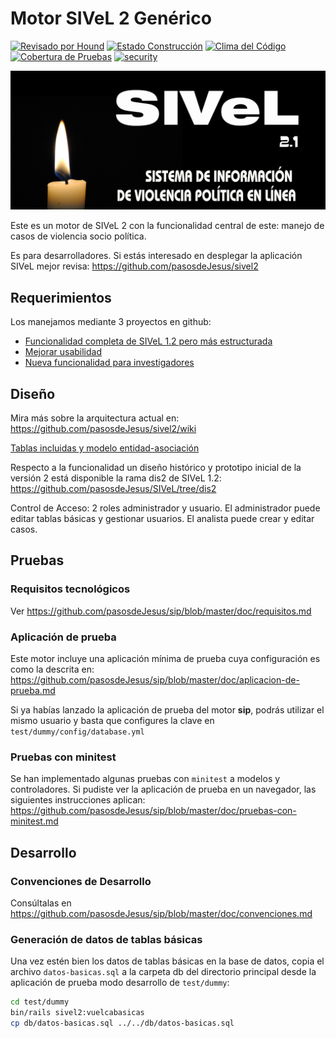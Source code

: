 # Motor SIVeL 2 Genérico

[![Revisado por Hound](https://img.shields.io/badge/Reviewed_by-Hound-8E64B0.svg)](https://houndci.com) [![Estado Construcción](https://api.travis-ci.org/pasosdeJesus/sivel2_gen.svg?branch=master)](https://travis-ci.org/pasosdeJesus/sivel2_gen) [![Clima del Código](https://codeclimate.com/github/pasosdeJesus/sivel2_gen/badges/gpa.svg)](https://codeclimate.com/github/pasosdeJesus/sivel2_gen) [![Cobertura de Pruebas](https://codeclimate.com/github/pasosdeJesus/sivel2_gen/badges/coverage.svg)](https://codeclimate.com/github/pasosdeJesus/sivel2_gen) [![security](https://hakiri.io/github/pasosdeJesus/sivel2_gen/master.svg)](https://hakiri.io/github/pasosdeJesus/sivel2_gen/master)

![Logo de sivel2_gen](https://raw.githubusercontent.com/pasosdeJesus/sivel2_gen/master/test/dummy/app/assets/images/logo.jpg)

Este es un motor de SIVeL 2 con la funcionalidad central de este: manejo de casos de violencia socio política.

Es para desarrolladores. Si estás interesado en desplegar la aplicación SIVeL mejor revisa:
<https://github.com/pasosdeJesus/sivel2>

## Requerimientos
Los manejamos mediante 3 proyectos en github:
- [Funcionalidad completa de SIVeL 1.2 pero más estructurada](https://github.com/pasosdeJesus/sivel2_gen/projects/1)
- [Mejorar usabilidad](https://github.com/pasosdeJesus/sivel2_gen/projects/2)
- [Nueva funcionalidad para investigadores](https://github.com/pasosdeJesus/sivel2_gen/projects/3)

## Diseño

Mira más sobre la arquitectura actual en:
<https://github.com/pasosdeJesus/sivel2/wiki>

[Tablas incluidas y modelo entidad-asociación](https://github.com/pasosdeJesus/sivel2_gen/blob/master/doc/modelo-entidad-asociacion.md)

Respecto a la funcionalidad un diseño histórico y prototipo inicial de la
versión 2 está disponible la rama dis2 de SIVeL 1.2:
<https://github.com/pasosdeJesus/SIVeL/tree/dis2>

Control de Acceso: 2 roles administrador y usuario.  El administrador puede
editar tablas básicas y gestionar usuarios. El analista puede crear
y editar casos.

## Pruebas

### Requisitos tecnológicos

Ver <https://github.com/pasosdeJesus/sip/blob/master/doc/requisitos.md>

### Aplicación de prueba

Este motor incluye una aplicación mínima de prueba cuya configuración
es como la descrita en:
<https://github.com/pasosdeJesus/sip/blob/master/doc/aplicacion-de-prueba.md>

Si ya habías lanzado la aplicación de prueba del motor **sip**, podrás utilizar
el mismo usuario y basta que configures la clave
en ```test/dummy/config/database.yml```

### Pruebas con minitest

Se han implementado algunas pruebas con `minitest` a modelos y  controladores.
Si pudiste ver la aplicación de prueba en un navegador, las siguientes
instrucciones aplican:
<https://github.com/pasosdeJesus/sip/blob/master/doc/pruebas-con-minitest.md>

## Desarrollo

### Convenciones de Desarrollo

Consúltalas en
<https://github.com/pasosdeJesus/sip/blob/master/doc/convenciones.md>

### Generación de datos de tablas básicas

Una vez estén bien los datos de tablas básicas en la base de datos, copia el archivo `datos-basicas.sql` a la carpeta db del directorio principal desde la aplicación de prueba modo desarrollo de ```test/dummy```:
```sh
cd test/dummy
bin/rails sivel2:vuelcabasicas
cp db/datos-basicas.sql ../../db/datos-basicas.sql
```

